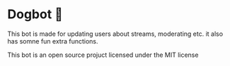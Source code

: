 # Dogbot 🐶
This bot is made for updating users about streams, moderating etc. it also has somne fun extra functions.

This bot is an open source projuct licensed under the MIT license


